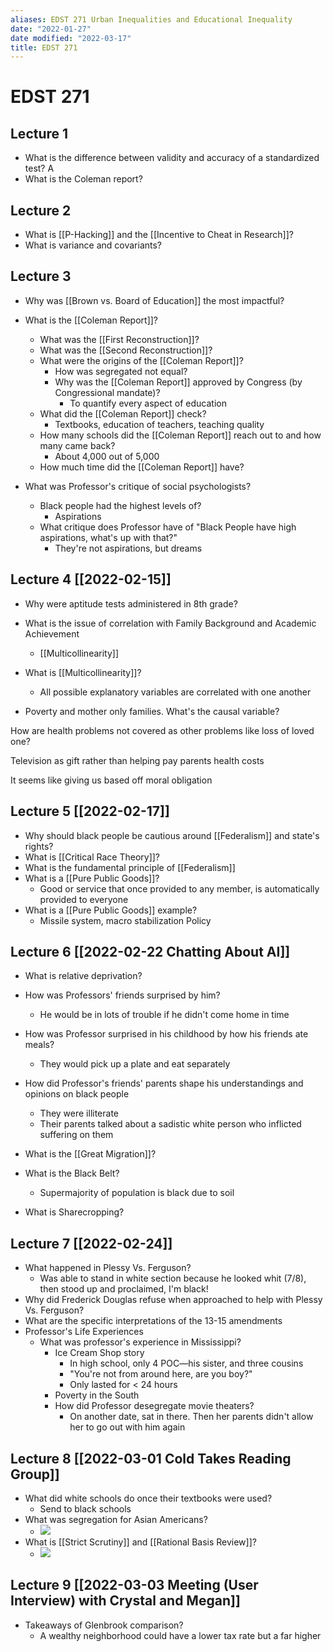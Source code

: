 ```yaml
---
aliases: EDST 271 Urban Inequalities and Educational Inequality
date: "2022-01-27"
date modified: "2022-03-17"
title: EDST 271
---
```


# EDST 271

## Lecture 1
- What is the difference between validity and accuracy of a standardized test? A
- What is the Coleman report?

## Lecture 2
- What is [[P-Hacking]] and the [[Incentive to Cheat in Research]]?
- What is variance and covariants?

## Lecture 3
- Why was [[Brown vs. Board of Education]] the most impactful?

- What is the [[Coleman Report]]?
	- What was the [[First Reconstruction]]?
	- What was the [[Second Reconstruction]]?
	- What were the origins of the [[Coleman Report]]?
		- How was segregated not equal?
		- Why was the [[Coleman Report]] approved by Congress (by Congressional mandate)?
			- To quantify every aspect of education
	- What did the [[Coleman Report]] check?
		- Textbooks, education of teachers, teaching quality
	- How many schools did the [[Coleman Report]] reach out to and how many came back?
		- About 4,000 out of 5,000
	- How much time did the [[Coleman Report]] have?

- What was Professor's critique of social psychologists?
	- Black people had the highest levels of?
		- Aspirations
	- What critique does Professor have of "Black People have high aspirations, what's up with that?"
		- They're not aspirations, but dreams

## Lecture 4 [[2022-02-15]]
- Why were aptitude tests administered in 8th grade?

- What is the issue of correlation with Family Background and Academic Achievement
	- [[Multicollinearity]]
- What is [[Multicollinearity]]?
	- All possible explanatory variables are correlated with one another
- Poverty and mother only families. What's the causal variable?

How are health problems not covered as other problems like loss of loved one?

Television as gift rather than helping pay parents health costs

It seems like giving us based off moral obligation

## Lecture 5 [[2022-02-17]]
- Why should black people be cautious around [[Federalism]] and state's rights?
- What is [[Critical Race Theory]]?
- What is the fundamental principle of [[Federalism]]
- What is a [[Pure Public Goods]]?
	- Good or service that once provided to any member, is automatically provided to everyone
- What is a [[Pure Public Goods]] example?
	- Missile system, macro stabilization Policy

## Lecture 6 [[2022-02-22 Chatting About AI]]
- What is relative deprivation?
- How was Professors' friends surprised by him?
	- He would be in lots of trouble if he didn't come home in time
- How was Professor surprised in his childhood by how his friends ate meals?
	- They would pick up a plate and eat separately
- How did Professor's friends' parents shape his understandings and opinions on black people
	- They were illiterate
	- Their parents talked about a sadistic white person who inflicted suffering on them

- What is the [[Great Migration]]?
- What is the Black Belt?
	- Supermajority of population is black due to soil
- What is Sharecropping?

## Lecture 7 [[2022-02-24]]
- What happened in Plessy Vs. Ferguson?
	- Was able to stand in white section because he looked whit (7/8), then stood up and proclaimed, I'm black!
- Why did Frederick Douglas refuse when approached to help with Plessy Vs. Ferguson?
- What are the specific interpretations of the 13-15 amendments
- Professor's Life Experiences
	- What was professor's experience in Mississippi?
		- Ice Cream Shop story
			- In high school, only 4 POC—his sister, and three cousins
			- "You're not from around here, are you boy?"
			- Only lasted for < 24 hours
		- Poverty in the South
		- How did Professor desegregate movie theaters?
			- On another date, sat in there. Then her parents didn't allow her to go out with him again

## Lecture 8 [[2022-03-01 Cold Takes Reading Group]]
- What did white schools do once their textbooks were used?
	- Send to black schools
- What was segregation for Asian Americans?
	- ![](https://i.imgur.com/KkLy1s4.png)
- What is [[Strict Scrutiny]] and [[Rational Basis Review]]?
	- ![](https://i.imgur.com/j4dUYjk.png)

## Lecture 9 [[2022-03-03 Meeting (User Interview) with Crystal and Megan]]
- Takeaways of Glenbrook comparison?
	- A wealthy neighborhood could have a lower tax rate but a far higher
